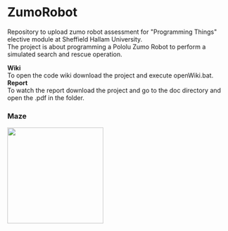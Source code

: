 # ZumoRobot
Repository to upload zumo robot assessment for "Programming Things" elective module at Sheffield Hallam University. <br>
The project is about programming a Pololu Zumo Robot to perform a simulated search and rescue operation.

<b> Wiki </b><br>
To open the code wiki download the project and execute openWiki.bat.
<br>
<b> Report  </b><br>To watch the report download the project and go to the doc directory and open the .pdf in the folder.

### Maze <br>
<img src="https://trello-attachments.s3.amazonaws.com/5fccd5d79beb851cea32e7ac/513x436/ceff32495f87f289bdb40da6effdabb7/image.png" width="218">

